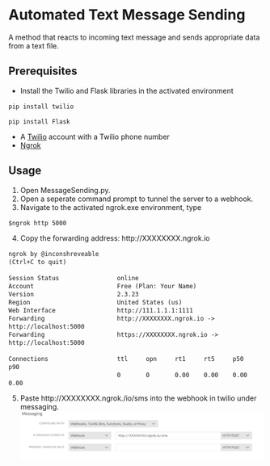 # Automated Text Message Sending

A method that reacts to incoming text message and sends appropriate data from a text file.

## Prerequisites
- Install the Twilio and Flask libraries in the activated environment
```
pip install twilio
```
```
pip install Flask
```
- A [Twilio](https://www.twilio.com/) account with a Twilio phone number 
- [Ngrok](https://ngrok.com/)

## Usage
1) Open MessageSending.py.
2) Open a seperate command prompt to tunnel the server to a webhook.
3) Navigate to the activated ngrok.exe environment, type 
```
$ngrok http 5000
```
4) Copy the forwarding address: http://<span></span>XXXXXXXX.ngrok.io
```
ngrok by @inconshreveable                                                                               (Ctrl+C to quit)

Session Status                online
Account                       Free (Plan: Your Name)
Version                       2.3.23
Region                        United States (us)
Web Interface                 http://111.1.1.1:1111
Forwarding                    http://XXXXXXXX.ngrok.io -> http://localhost:5000
Forwarding                    https://XXXXXXXX.ngrok.io -> http://localhost:5000

Connections                   ttl     opn     rt1     rt5     p50     p90
                              0       0       0.00    0.00    0.00    0.00
```
5) Paste http://<span></span>XXXXXXXX.ngrok.<span>/<span>io/sms into the webhook in twilio under messaging.  
![alt text](https://raw.githubusercontent.com/CameronShum/Automated-Text-Message-Sending/master/Twilio%20Webhook.jpg "Entering Webhook")

